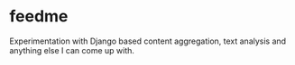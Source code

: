 feedme
======

Experimentation with Django based content aggregation, text analysis and anything else I can come up with.
